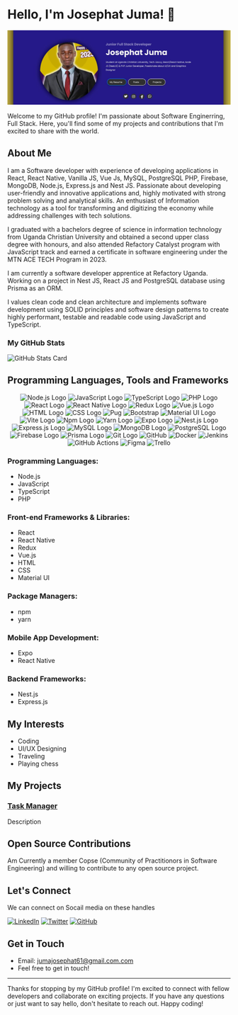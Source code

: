 # Hello, I'm Josephat Juma! 👋

![Banner](https://github.com/JosephatJuma/JosephatJuma/blob/main/banner.jpg)


Welcome to my GitHub profile! I'm passionate about Software Enginerring, Full Stack. Here, you'll find some of my projects and contributions that I'm excited to share with the world.

## About Me

I am a Software developer with experience of developing applications in React, React Native, Vanilla JS, Vue Js, MySQL, PostgreSQL PHP, Firebase, MongoDB, Node.js, Express.js and Nest JS. Passionate about developing user-friendly and innovative applications and, highly motivated with strong problem solving and analytical skills. An enthusiast of Information technology as a tool for transforming and digitizing the economy while addressing challenges with tech solutions.

I graduated with a bachelors degree of science in information technology from Uganda Christian University and obtained a second upper class degree with honours, and also attended Refactory Catalyst program with JavaScript track and earned a certificate in software engineering under the MTN ACE TECH Program in 2023.

I am currently a software developer apprentice at Refactory Uganda. Working on a project in Nest JS, React JS and PostgreSQL database using Prisma as an ORM.

I values clean code and clean architecture and implements software development using SOLID principles and software design patterns to create highly performant, testable and readable code using JavaScript and TypeScript.

<!-- Your GitHub stats -->

### My GitHub Stats

![GitHub Stats Card](https://github-readme-stats.vercel.app/api/top-langs/?username=JosephatJuma&layout=compact)

## Programming Languages, Tools and Frameworks

<div align="center" background="blue">
<img src="https://upload.wikimedia.org/wikipedia/commons/d/d9/Node.js_logo.svg" width="60" alt="Node.js Logo">
<img src="https://upload.wikimedia.org/wikipedia/commons/6/6a/JavaScript-logo.png" width="60" alt="JavaScript Logo">
<img src="https://upload.wikimedia.org/wikipedia/commons/4/4c/Typescript_logo_2020.svg" width="60" alt="TypeScript Logo">
<img src="https://upload.wikimedia.org/wikipedia/commons/thumb/2/27/PHP-logo.svg/1280px-PHP-logo.svg.png" width="60"  alt="PHP Logo">
<img src="https://upload.wikimedia.org/wikipedia/commons/a/a7/React-icon.svg" width="60"  alt="React Logo">
<img src="https://reactnative.dev/img/header_logo.svg" width="60"  alt="React Native Logo">
<img src="https://raw.githubusercontent.com/reduxjs/redux/master/logo/logo.png" width="60"  alt="Redux Logo">
<img src="https://vuejs.org/images/logo.png" width="60"  alt="Vue.js Logo">
<img src="https://www.w3.org/html/logo/downloads/HTML5_Logo_512.png" width="60"  alt="HTML Logo">
<img src="https://upload.wikimedia.org/wikipedia/commons/thumb/d/d5/CSS3_logo_and_wordmark.svg/1200px-CSS3_logo_and_wordmark.svg.png" width="60"  alt="CSS Logo">
  <img src="https://miro.medium.com/v2/resize:fit:506/1*XQrm5n6_iX2mY93lT4d4cA.png" width="60"  alt="Pug">
  <img src="https://upload.wikimedia.org/wikipedia/commons/thumb/b/b2/Bootstrap_logo.svg/800px-Bootstrap_logo.svg.png" width="60"  alt="Bootstrap">
<img src="https://material-ui.com/static/logo.png" width="60"  alt="Material UI Logo">
  <img src="https://upload.wikimedia.org/wikipedia/commons/thumb/f/f1/Vitejs-logo.svg/800px-Vitejs-logo.svg.png" width="60"  alt="Vite Logo"/>
<img src="https://upload.wikimedia.org/wikipedia/commons/thumb/d/db/Npm-logo.svg/1200px-Npm-logo.svg.png" width="60"  alt="Npm Logo" />
<img src="https://upload.wikimedia.org/wikipedia/commons/thumb/1/11/Yarn-logo-kitten.svg/1200px-Yarn-logo-kitten.svg.png" width="60"  alt="Yarn Logo">
<img src="https://www.inapps.net/wp-content/uploads/2022/05/developing-building-testing-and-deploying-react-native-apps-14-638.jpg" width="60"  alt="Expo Logo">
<img src="https://docs.nestjs.com/assets/logo-small.svg" width="60"  alt="Nest.js Logo">
<img src="https://expressjs.com/images/express-facebook-share.png" width="60"  alt="Express.js Logo">
<img src="https://upload.wikimedia.org/wikipedia/fr/thumb/6/62/MySQL.svg/1200px-MySQL.svg.png" width="60"   alt="MySQL Logo">
<img src="https://miro.medium.com/v2/resize:fit:512/1*doAg1_fMQKWFoub-6gwUiQ.png" width="60"  alt="MongoDB Logo">
<img src="https://www.postgresql.org/media/img/about/press/elephant.png" width="60"  alt="PostgreSQL Logo">
<img src="https://firebase.google.com/downloads/brand-guidelines/PNG/logo-logomark.png" width="60"  alt="Firebase Logo">
<img src="https://d2eip9sf3oo6c2.cloudfront.net/tags/images/000/001/287/square_480/prismaHD.png" width="60"  alt="Prisma Logo">
<img src="https://upload.wikimedia.org/wikipedia/commons/thumb/e/e0/Git-logo.svg/1280px-Git-logo.svg.png" alt="Git Logo" width="60" />
<img src="https://upload.wikimedia.org/wikipedia/commons/thumb/c/c2/GitHub_Invertocat_Logo.svg/1200px-GitHub_Invertocat_Logo.svg.png" width="60"  alt="GitHub"/>
<img src="https://images.crunchbase.com/image/upload/c_lpad,f_auto,q_auto:eco,dpr_1/ywjqppks5ffcnbfjuttq" width="60"  alt="Docker"/>
<img src="https://www.learntek.org/blog/wp-content/uploads/2018/05/jenkins_image.png" width="60"  alt="Jenkins"/>
 <img src="https://avatars.githubusercontent.com/u/44036562?s=280&v=4" width="60"  alt="GitHub Actions"/>
   <img src="https://assets.asana.biz/transform/ba9b63a3-f255-4088-b5fe-14ab4628f50b/logo-app-figma" width="60"  alt="Figma"/>
  <img src="https://1000logos.net/wp-content/uploads/2021/05/Trello-Logo-2011.png"  width="60"  alt="Trello" />
</div>

### Programming Languages:
- Node.js
- JavaScript
- TypeScript
- PHP

### Front-end Frameworks & Libraries:
- React
- React Native
- Redux
- Vue.js
- HTML
- CSS
- Material UI

### Package Managers:
- npm
- yarn

### Mobile App Development:
- Expo
- React Native

### Backend Frameworks:
- Nest.js
- Express.js

## My Interests
- Coding
- UI/UX Designing
- Traveling
- Playing chess

## My Projects


### [Task Manager](https://github.com/JosephatJuma/react_node_task_manager)

Description

## Open Source Contributions

Am Currently a member Copse (Community of Practitionors in Software Engineering) and willing to contribute to any open source project.

## Let's Connect

We can connect on Socail media on these handles

<div align="left">

[<img src="https://play-lh.googleusercontent.com/kMofEFLjobZy_bCuaiDogzBcUT-dz3BBbOrIEjJ-hqOabjK8ieuevGe6wlTD15QzOqw" width="30" alt="LinkedIn" />](https://www.linkedin.com/in/josephat-juma-79515521b/) [<img src="https://pbs.twimg.com/profile_images/1683899100922511378/5lY42eHs_400x400.jpg" alt="Twitter"  width="30"/>](https://twitter.com/JuJosephat)
[<img src="https://upload.wikimedia.org/wikipedia/commons/thumb/c/c2/GitHub_Invertocat_Logo.svg/1200px-GitHub_Invertocat_Logo.svg.png" alt="GitHub"  width="30"/>](https://github.com/JosephatJuma) 
</div> 


## Get in Touch

- Email: jumajosephat61@gmail.com.com
- Feel free to get in touch!

---

Thanks for stopping by my GitHub profile! I'm excited to connect with fellow developers and collaborate on exciting projects. If you have any questions or just want to say hello, don't hesitate to reach out. Happy coding!

